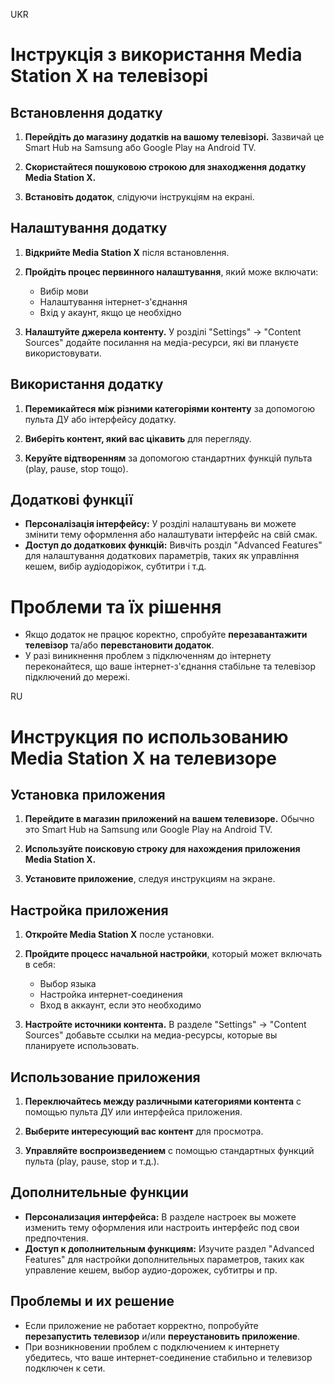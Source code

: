 UKR
# Інструкція з використання Media Station X на телевізорі

## Встановлення додатку

1. **Перейдіть до магазину додатків на вашому телевізорі.**
   Зазвичай це Smart Hub на Samsung або Google Play на Android TV.

2. **Скористайтеся пошуковою строкою для знаходження додатку Media Station X.**

3. **Встановіть додаток**, слідуючи інструкціям на екрані.

## Налаштування додатку

1. **Відкрийте Media Station X** після встановлення.

2. **Пройдіть процес первинного налаштування**, який може включати:
   - Вибір мови
   - Налаштування інтернет-з'єднання
   - Вхід у акаунт, якщо це необхідно

3. **Налаштуйте джерела контенту.**
   У розділі "Settings" -> "Content Sources" додайте посилання на медіа-ресурси, які ви плануєте використовувати.

## Використання додатку

1. **Перемикайтеся між різними категоріями контенту** за допомогою пульта ДУ або інтерфейсу додатку.

2. **Виберіть контент, який вас цікавить** для перегляду.

3. **Керуйте відтворенням** за допомогою стандартних функцій пульта (play, pause, stop тощо).

## Додаткові функції

- **Персоналізація інтерфейсу:** У розділі налаштувань ви можете змінити тему оформлення або налаштувати інтерфейс на свій смак.
- **Доступ до додаткових функцій:** Вивчіть розділ "Advanced Features" для налаштування додаткових параметрів, таких як управління кешем, вибір аудіодоріжок, субтитри і т.д.

# Проблеми та їх рішення

- Якщо додаток не працює коректно, спробуйте **перезавантажити телевізор** та/або **перевстановити додаток**.
- У разі виникнення проблем з підключенням до інтернету переконайтеся, що ваше інтернет-з'єднання стабільне та телевізор підключений до мережі.


RU
# Инструкция по использованию Media Station X на телевизоре

## Установка приложения

1. **Перейдите в магазин приложений на вашем телевизоре.**
   Обычно это Smart Hub на Samsung или Google Play на Android TV.

2. **Используйте поисковую строку для нахождения приложения Media Station X.**

3. **Установите приложение**, следуя инструкциям на экране.

## Настройка приложения

1. **Откройте Media Station X** после установки.

2. **Пройдите процесс начальной настройки**, который может включать в себя:
   - Выбор языка
   - Настройка интернет-соединения
   - Вход в аккаунт, если это необходимо

3. **Настройте источники контента.**
   В разделе "Settings" -> "Content Sources" добавьте ссылки на медиа-ресурсы, которые вы планируете использовать.

## Использование приложения

1. **Переключайтесь между различными категориями контента** с помощью пульта ДУ или интерфейса приложения.

2. **Выберите интересующий вас контент** для просмотра.

3. **Управляйте воспроизведением** с помощью стандартных функций пульта (play, pause, stop и т.д.).

## Дополнительные функции

- **Персонализация интерфейса:** В разделе настроек вы можете изменить тему оформления или настроить интерфейс под свои предпочтения.
- **Доступ к дополнительным функциям:** Изучите раздел "Advanced Features" для настройки дополнительных параметров, таких как управление кешем, выбор аудио-дорожек, субтитры и пр.

## Проблемы и их решение

- Если приложение не работает корректно, попробуйте **перезапустить телевизор** и/или **переустановить приложение**.
- При возникновении проблем с подключением к интернету убедитесь, что ваше интернет-соединение стабильно и телевизор подключен к сети.
